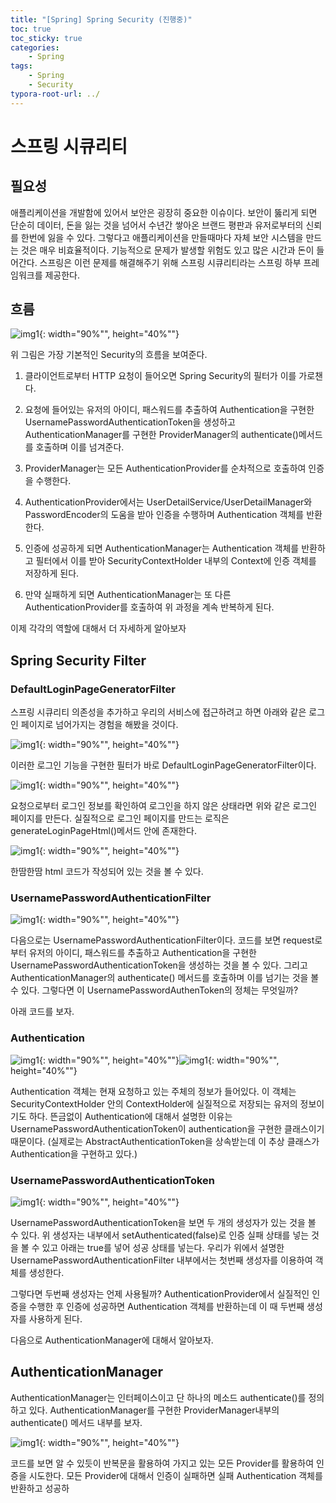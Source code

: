 ```yaml
---
title: "[Spring] Spring Security (진행중)"
toc: true
toc_sticky: true
categories: 
    - Spring
tags:
    - Spring
    - Security
typora-root-url: ../
---
```


# 스프링 시큐리티

## 필요성

애플리케이션을 개발함에 있어서 보안은 굉장히 중요한 이슈이다. 보안이 뚫리게 되면 단순히 데이터, 돈을 잃는 것을 넘어서 수년간 쌓아온 브랜드 평판과 유저로부터의 신뢰를 한번에 잃을 수 있다. 그렇다고 애플리케이션을 만들때마다 자체 보안 시스템을 만드는 것은 매우 비효율적이다. 기능적으로 문제가 발생할 위험도 있고 많은 시간과 돈이 들어간다. 스프링은 이런 문제를 해결해주기 위해 스프링 시큐리티라는 스프링 하부 프레임워크를 제공한다.



## 흐름

![img1](/assets/images/55_1.png){: width="90%"", height="40%""}

위 그림은 가장 기본적인 Security의 흐름을 보여준다.

1. 클라이언트로부터 HTTP 요청이 들어오면 Spring Security의 필터가 이를 가로챈다.

2. 요청에 들어있는 유저의 아이디, 패스워드를 추출하여 Authentication을 구현한 UsernamePasswordAuthenticationToken을 생성하고 AuthenticationManager를 구현한 ProviderManager의 authenticate()메서드를 호출하며 이를 넘겨준다.
3. ProviderManager는 모든 AuthenticationProvider를 순차적으로 호출하여 인증을 수행한다.
4. AuthenticationProvider에서는 UserDetailService/UserDetailManager와 PasswordEncoder의 도움을 받아 인증을 수행하며 Authentication 객체를 반환한다.
5. 인증에 성공하게 되면 AuthenticationManager는 Authentication 객체를 반환하고 필터에서 이를 받아 SecurityContextHolder 내부의 Context에 인증 객체를 저장하게 된다.
6. 만약 실패하게 되면 AuthenticationManager는 또 다른 AuthenticationProvider를 호출하여 위 과정을 계속 반복하게 된다.

이제 각각의 역할에 대해서 더 자세하게 알아보자



## Spring Security Filter

### DefaultLoginPageGeneratorFilter

스프링 시큐리티 의존성을 추가하고 우리의 서비스에 접근하려고 하면 아래와 같은 로그인 페이지로 넘어가지는 경험을 해봤을 것이다.

![img1](/assets/images/55_4.png){: width="90%"", height="40%""}

이러한 로그인 기능을 구현한 필터가 바로 DefaultLoginPageGeneratorFilter이다.

![img1](/assets/images/55_3.png){: width="90%"", height="40%""}

요청으로부터 로그인 정보를 확인하여 로그인을 하지 않은 상태라면 위와 같은 로그인 페이지를 만든다. 실질적으로 로그인 페이지를 만드는 로직은 generateLoginPageHtml()메서드 안에 존재한다.

![img1](/assets/images/55_5.png){: width="90%"", height="40%""}

한땀한땀 html 코드가 작성되어 있는 것을 볼 수 있다.



### UsernamePasswordAuthenticationFilter

![img1](/assets/images/55_2.png){: width="90%"", height="40%""}

다음으로는 UsernamePasswordAuthenticationFilter이다. 코드를 보면 request로부터 유저의 아이디, 패스워드를 추출하고 Authentication을 구현한 UsernamePasswordAuthenticationToken을 생성하는 것을 볼 수 있다. 그리고 AuthenticationManager의 authenticate() 메서드를 호출하며 이를 넘기는 것을 볼 수 있다. 그렇다면 이 UsernamePasswordAuthenToken의 정체는 무엇일까?

아래 코드를 보자.

### Authentication

![img1](/assets/images/55_9.png){: width="90%"", height="40%""}![img1](/assets/images/55_10.png){: width="90%"", height="40%""}

Authentication 객체는 현재 요청하고 있는 주체의 정보가 들어있다. 이 객체는 SecurityContextHolder 안의 ContextHolder에 실질적으로 저장되는 유저의 정보이기도 하다. 뜬금없이 Authentication에 대해서 설명한 이유는 UsernamePasswordAuthenticationToken이 authentication을 구현한 클래스이기 때문이다. (실제로는 AbstractAuthenticationToken을 상속받는데 이 추상 클래스가 Authentication을 구현하고 있다.)



### UsernamePasswordAuthenticationToken

![img1](/assets/images/55_7.png){: width="90%"", height="40%""}

UsernamePasswordAuthenticationToken을 보면 두 개의 생성자가 있는 것을 볼 수 있다. 위 생성자는 내부에서 setAuthenticated(false)로 인증 실패 상태를 넣는 것을 볼 수 있고 아래는 true를 넣어 성공 상태를 넣는다. 우리가 위에서 설명한 UsernamePasswordAuthenticationFilter 내부에서는 첫번째 생성자를 이용하여 객체를 생성한다.

그렇다면 두번째 생성자는 언제 사용될까? AuthenticationProvider에서 실질적인 인증을 수행한 후 인증에 성공하면 Authentication 객체를 반환하는데 이 때 두번째 생성자를 사용하게 된다.

다음으로 AuthenticationManager에 대해서 알아보자.



## AuthenticationManager

AuthenticationManager는 인터페이스이고 단 하나의 메소드 authenticate()를 정의하고 있다. AuthenticationManager를 구현한 ProviderManager내부의 authenticate() 메서드 내부를 보자.

![img1](/assets/images/55_8.png){: width="90%"", height="40%""}

코드를 보면 알 수 있듯이 반복문을 활용하여 가지고 있는 모든 Provider를 활용하여 인증을 시도한다. 모든 Provider에 대해서 인증이 실패하면 실패 Authentication 객체를 반환하고 성공하

